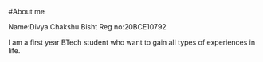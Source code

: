 #About me

Name:Divya Chakshu Bisht
Reg no:20BCE10792

I am a first year BTech student who want to gain all types of experiences in life.
